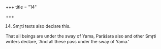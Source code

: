 +++
title = "14"

+++


14. Smr̥ti texts also declare this.

That all beings are under the sway of Yama, Parāśara also and other Smr̥ti writers declare, 'And all these pass under the sway of Yama.'

